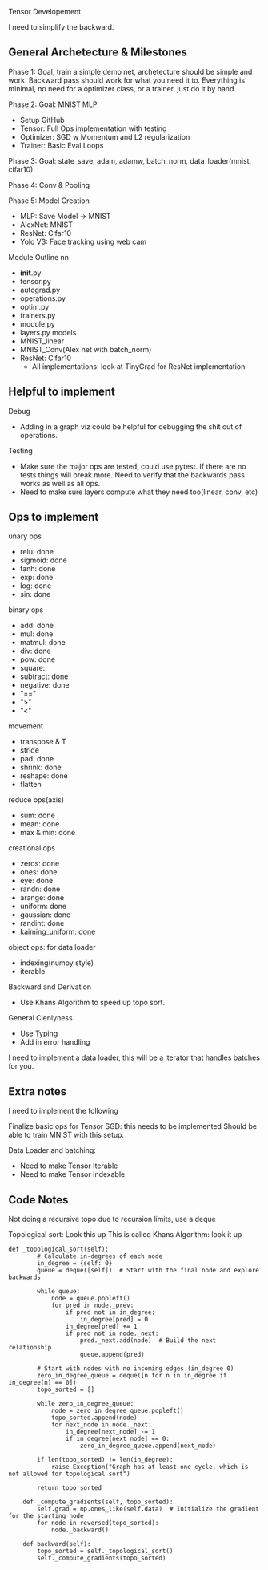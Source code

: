 Tensor Developement

I need to simplify the backward.

## General Archetecture & Milestones

Phase 1: Goal, train a simple demo net, archetecture should be simple and work. Backward pass should work for what you need it to. Everything is minimal, no need for a optimizer class, or a trainer, just do it by hand.

Phase 2: Goal: MNIST MLP
- Setup GitHub
- Tensor: Full Ops implementation with testing
- Optimizer: SGD w Momentum and L2 regularization
- Trainer: Basic Eval Loops

Phase 3: Goal: state_save, adam, adamw, batch_norm, data_loader(mnist, cifar10)

Phase 4: Conv & Pooling

Phase 5: Model Creation
- MLP: Save Model -> MNIST
- AlexNet: MNIST
- ResNet: Cifar10
- Yolo V3: Face tracking using web cam

Module Outline
nn
- __init__.py
- tensor.py
- autograd.py
- operations.py
- optim.py
- trainers.py
- module.py
- layers.py
models
- MNIST_linear
- MNIST_Conv(Alex net with batch_norm)
- ResNet: Cifar10
    - All implementations: look at TinyGrad for ResNet implementation



## Helpful to implement

Debug
- Adding in a graph viz could be helpful for debugging the shit out of operations.

Testing
- Make sure the major ops are tested, could use pytest. If there are no tests things will break more. Need to verify that the backwards pass works as well as all ops.
- Need to make sure layers compute what they need too(linear, conv, etc)

## Ops to implement

unary ops
- relu: done
- sigmoid: done
- tanh: done
- exp: done
- log: done
- sin: done


binary ops
- add: done
- mul: done
- matmul: done
- div: done
- pow: done
- square: 
- subtract: done
- negative: done
- "=="
- ">"
- "<"

movement 
- transpose & T
- stride
- pad: done
- shrink: done
- reshape: done
- flatten


reduce ops(axis)
- sum: done
- mean: done
- max & min: done

creational ops
- zeros: done
- ones: done
- eye: done
- randn: done
- arange: done
- uniform: done
- gaussian: done
- randint: done
- kaiming_uniform: done

object ops: for data loader
- indexing(numpy style)
- iterable

Backward and Derivation
- Use Khans Algorithm to speed up topo sort.

General Clenlyness
- Use Typing
- Add in error handling


I need to implement a data loader, this will be a iterator that handles batches for you.


## Extra notes
I need to implement the following

Finalize basic ops for Tensor
SGD: this needs to be implemented
Should be able to train MNIST with this setup.

Data Loader and batching:
- Need to make Tensor Iterable
- Need to make Tensor Indexable

## Code Notes

Not doing a recursive topo due to recursion limits, use a deque

Topological sort: Look this up
This is called Khans Algorithm: look it up

```
def _topological_sort(self):
        # Calculate in-degrees of each node
        in_degree = {self: 0}
        queue = deque([self])  # Start with the final node and explore backwards

        while queue:
            node = queue.popleft()
            for pred in node._prev:
                if pred not in in_degree:
                    in_degree[pred] = 0
                in_degree[pred] += 1
                if pred not in node._next:
                    pred._next.add(node)  # Build the next relationship
                    queue.append(pred)

        # Start with nodes with no incoming edges (in_degree 0)
        zero_in_degree_queue = deque([n for n in in_degree if in_degree[n] == 0])
        topo_sorted = []

        while zero_in_degree_queue:
            node = zero_in_degree_queue.popleft()
            topo_sorted.append(node)
            for next_node in node._next:
                in_degree[next_node] -= 1
                if in_degree[next_node] == 0:
                    zero_in_degree_queue.append(next_node)

        if len(topo_sorted) != len(in_degree):
            raise Exception("Graph has at least one cycle, which is not allowed for topological sort")

        return topo_sorted

    def _compute_gradients(self, topo_sorted):
        self.grad = np.ones_like(self.data)  # Initialize the gradient for the starting node
        for node in reversed(topo_sorted):
            node._backward()

    def backward(self):
        topo_sorted = self._topological_sort()
        self._compute_gradients(topo_sorted)
```